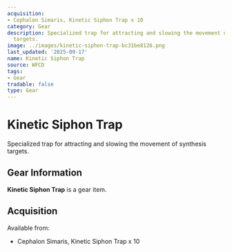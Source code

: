 ```yaml
---
acquisition:
- Cephalon Simaris, Kinetic Siphon Trap x 10
category: Gear
description: Specialized trap for attracting and slowing the movement of synthesis
  targets.
image: ../images/kinetic-siphon-trap-bc31be8126.png
last_updated: '2025-09-17'
name: Kinetic Siphon Trap
source: WFCD
tags:
- Gear
tradable: false
type: Gear
---
```


# Kinetic Siphon Trap

Specialized trap for attracting and slowing the movement of synthesis targets.

## Gear Information

**Kinetic Siphon Trap** is a gear item.

## Acquisition

Available from:
- Cephalon Simaris, Kinetic Siphon Trap x 10

